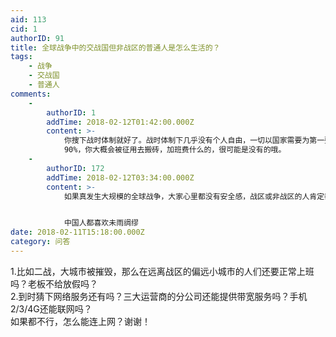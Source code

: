 ```yaml
---
aid: 113
cid: 1
authorID: 91
title: 全球战争中的交战国但非战区的普通人是怎么生活的？
tags:
    - 战争
    - 交战国
    - 普通人
comments:
    -
        authorID: 1
        addTime: 2018-02-12T01:42:00.000Z
        content: >-
            你搜下战时体制就好了。战时体制下几乎没有个人自由，一切以国家需要为第一要务。里根当演员的时候，累进税能到
            90%，你大概会被征用去搬砖，加班费什么的，很可能是没有的哦。
    -
        authorID: 172
        addTime: 2018-02-12T03:34:00.000Z
        content: >-
            如果真发生大规模的全球战争，大家心里都没有安全感，战区或非战区的人肯定都会只关注那些最基础的刚性需求，囤油囤粮，保命要紧，还上什么班？尽管火还没烧到自己。


            中国人都喜欢未雨绸缪
date: 2018-02-11T15:18:00.000Z
category: 问答
---
```


1.比如二战，大城市被摧毁，那么在远离战区的偏远小城市的人们还要正常上班吗？老板不给放假吗？  
2.到时猜下网络服务还有吗？三大运营商的分公司还能提供带宽服务吗？手机2/3/4G还能联网吗？  
如果都不行，怎么能连上网？谢谢！
